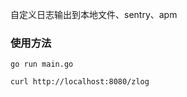 自定义日志输出到本地文件、sentry、apm

### 使用方法

```shell
go run main.go
```

```
curl http://localhost:8080/zlog
```